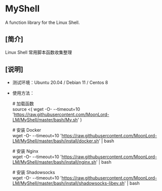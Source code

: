 
# MyShell
A function library for the Linux Shell.  

## [简介]
Linux Shell 常用脚本函数收集整理  

## [说明]
- 测试环境：Ubuntu 20.04 / Debian 11 / Centos 8  
- 使用方法：  

    \# 加载函数  
    source <( wget -O- --timeout=10 'https://raw.githubusercontent.com/MoonLord-LM/MyShell/master/bash/My.sh' )  

    \# 安装 Docker  
    wget -O- --timeout=10 'https://raw.githubusercontent.com/MoonLord-LM/MyShell/master/bash/install/docker.sh' | bash  

    \# 安装 Nginx  
    wget -O- --timeout=10 'https://raw.githubusercontent.com/MoonLord-LM/MyShell/master/bash/install/nginx.sh' | bash  

    \# 安装 Shadowsocks  
    wget -O- --timeout=10 'https://raw.githubusercontent.com/MoonLord-LM/MyShell/master/bash/install/shadowsocks-libev.sh' | bash  


